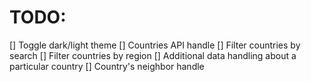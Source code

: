# TODO:

[] Toggle dark/light theme
[] Countries API handle
[] Filter countries by search
[] Filter countries by region
[] Additional data handling about a particular country
[] Country's neighbor handle